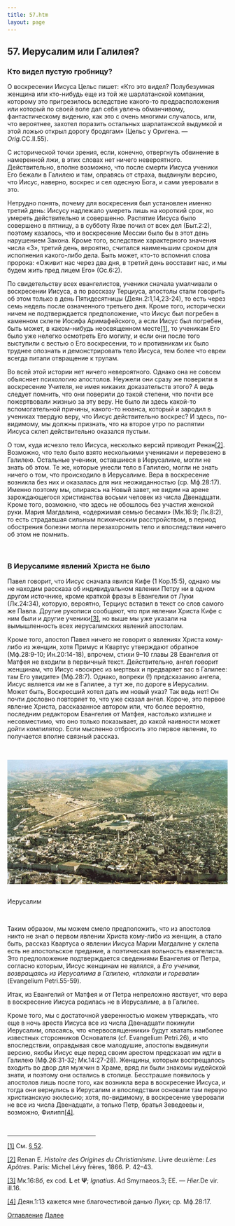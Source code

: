 ```yaml
---
title: 57.htm
layout: page
---
```




<title>Руслан Хазарзар. Сын Человеческий. Глава пятьдесят седьмая</title>


<h2>57. Иерусалим или Галилея?</h2>

<h3>Кто видел пустую гробницу?</h3>

<p>О воскресении Иисуса Цельс пишет: «Кто это видел? Полубезумная женщина или
кто-нибудь еще из той же шарлатанской компании, которому это пригрезилось
вследствие какого-то предрасположения или который по своей воле дал себя увлечь
обманчивому, фантастическому видению, как это с очень многими случалось, или,
что вероятнее, захотел поразить остальных шарлатанской выдумкой и этой ложью
открыл дорогу бродягам» (Цельс у Оригена. — <i>Orig.</i>CC.II.55).</p>

<p>С исторической точки зрения, если, конечно, отвергнуть обвинение в
намеренной лжи, в этих словах нет ничего невероятного. Действительно, вполне
возможно, что после смерти Иисуса ученики Его бежали в Галилею и там, оправясь
от страха, выдвинули версию, что Иисус, наверно, воскрес и сел одесную Бога, и
сами уверовали в это.</p>

<p>Нетрудно понять, почему для воскресения был установлен именно третий день:
Иисусу надлежало умереть лишь на короткий срок, но умереть действительно и
совершенно. Распятие Иисуса было совершено в пятницу, а в субботу Яхве почил от
всех дел (Быт.2:2), поэтому казалось, что и воскресение Мессии было бы в этот
день нарушением Закона. Кроме того, вследствие характерного значения
числа&nbsp;«3», третий день, вероятно, считался наименьшим сроком для
исполнения какого-либо дела. Быть может, кто-то вспомнил слова пророка: «Оживит
нас через два дня, в третий день восставит нас, и мы будем жить пред лицем Его»
(Ос.6:2).</p>

<p>По свидетельству всех евангелистов, ученики сначала умалчивали о воскресении
Иисуса, а по рассказу Терциуса, апостолы стали говорить об этом только в день
Пятидесятницы (Деян.2:1,14,23-24), то есть через семь недель после означенного
третьего дня. Кроме того, исторически ничем не подтверждается предположение,
что Иисус был погребен в каменном склепе Иосифа Аримафейского, а если Иисус был
погребен, быть может, в каком-нибудь неосвященном месте<a href="#_ftn1"
name="_ftnref1">[1]</a>, то ученикам Его было уже нелегко осмотреть Его могилу,
и если они после того выступили с вестью о Его воскресении, то и противникам их
было труднее опознать и демонстрировать тело Иисуса, тем более что евреи всегда
питали отвращение к трупам.</p>

<p style='margin-bottom:6.0pt'>Во всей этой истории нет ничего невероятного.
Однако она не совсем объясняет психологию апостолов. Неужели они сразу же
поверили в воскресение Учителя, не имея никаких доказательств этого? А ведь
следует помнить, что они поверили до такой степени, что почти все пожертвовали
жизнью за эту веру. Не было ли здесь какой-то вспомогательной причины,
какого-то нюанса, который и зародил в учениках твердую веру, что Иисус
действительно воскрес? И здесь, по-видимому, мы должны признать, что на второе
утро по распятии Иисуса склеп действительно оказался пустым.</p>

<p>О том, куда исчезло тело Иисуса, несколько версий приводит Ренан<a
href="#_ftn2" name="_ftnref2">[2]</a>. Возможно, что тело было взято
несколькими учениками и перевезено в Галилею. Остальные ученики, оставшиеся в
Иерусалиме, могли не знать об этом. Те же, которые унесли тело в Галилею, могли
не знать ничего о том, что происходило в Иерусалиме. Вера в воскресение
возникла без них и оказалась для них неожиданностью (ср.&nbsp;Мф.28:17). Именно
поэтому мы, опираясь на Новый завет, не видим на арене зарождающегося
христианства восьми человек из числа Двенадцати. Кроме того, возможно, что
здесь не обошлось без участия женской руки. Мария Магдалина, «одержимая семью
бесами» (Мк.16:9; Лк.8:2), то есть страдавшая сильным психическим
расстройством, в период обострения болезни могла перезахоронить тело и
впоследствии ничего об этом не помнить.</p>
<p>&nbsp;</p>

<h3>В Иерусалиме явлений Христа не было</h3>

<p>Павел говорит, что Иисус сначала явился Кифе (1&nbsp;Кор.15:5), однако мы не
находим рассказа об индивидуальном явлении Петру ни в одном другом источнике,
кроме краткой фразы в Евангелии от Луки (Лк.24:34), которую, вероятно, Терциус
вставил в текст со слов самого же Павла. Другие рукописи сообщают, что при
явлении Христа Кифе с ним были и другие ученики<a href="#_ftn3"
name="_ftnref3">[3]</a>, но выше мы уже указали на вымышленность всех
иерусалимских явлений апостолам.</p>

<p>Кроме того, апостол Павел ничего не говорит о явлениях Христа кому-либо из
женщин, хотя Примус и Квартус утверждают обратное (Мф.28:9-10; Ин.20:14-18),
впрочем, стихи&nbsp;9–10 главы&nbsp;28 Евангелия от Матфея не входили в
первичный текст. Действительно, ангел говорит женщинам, что Иисус «воскрес из
мертвых и предваряет вас в Галилее: там Его увидите» (Мф.28:7). Однако,
вопреки&nbsp;(!) предсказанию ангела, Иисус является им не в Галилее, а тут же,
по дороге в Иерусалим. Может быть, Воскресший хотел дать им новый указ? Так
ведь нет! Он почти дословно повторяет то, что уже сказал ангел. Короче, это
первое явление Христа, рассказанное автором или, что более вероятно, последним
редактором Евангелия от Матфея, настолько излишне и несовместимо, что оно
только показывает, до какой наивности может дойти компилятор. Если мысленно
отбросить это первое явление, то получается вполне связный рассказ.</p>

<p class=c>&nbsp;</p>
<p class=c><img src="design/jerusal8.jpg" alt="Иерусалим"
align="center" border="0"></p>
<p class=c><br>Иерусалим</p>
<p class=c>&nbsp;</p>

<p style='margin-bottom:6.0pt'>Таким образом, мы можем смело предположить, что
из апостолов никто не знал о первом явлении Христа кому-либо из женщин, а стало
быть, рассказ Квартуса о явлении Иисуса Марии Магдалине у склепа есть не
апостольское предание, а поэтическая вольность евангелиста. Это предположение
подтверждается сведениями Евангелия от Петра, согласно которым, Иисус женщинам
не являлся, а <i>Его ученики, возвращаясь из Иерусалима в Галилею, «плакали и
горевали»</i> (Evangelium Petri.55-59).</p>

<p>Итак, из Евангелий от Матфея и от Петра непреложно явствует, что вера в
воскресение Иисуса родилась не в Иерусалиме, а в Галилее.</p>

<p>Кроме того, мы с достаточной уверенностью можем утверждать, что еще в ночь
ареста Иисуса все из числа Двенадцати покинули Иерусалим, опасаясь, что
«первосвященники» будут хватать наиболее известных сторонников Основателя
(cf.&nbsp;Evangelium Petri.26), и что впоследствии, оправдывая свое малодушие,
апостолы выдвинули версию, якобы Иисус еще перед своим арестом предсказал им
идти в Галилею (Мф.26:31-32; Мк.14:27-28). Женщины, которым воспрещалось
входить во двор для мужчин в Храме, вряд ли были знакомы иудейской знати, и
поэтому они остались в столице. Бесстрашие появилось у апостолов лишь после
того, как возникла вера в воскресение Иисуса, и тогда они вернулись в Иерусалим
и впоследствии основали там первую христианскую экклесию; хотя, по-видимому, в
воскресение уверовали не все из числа Двенадцати, а только Петр, братья
Зеведеевы и, возможно, Филипп<a href="#_ftn4" name="_ftnref4">[4]</a>.</p>
<p>&nbsp;</p>

<hr align="left" width="40%">

<p class=s><a href="#_ftnref1" name="_ftn1">[1]</a> См. <a
href="52">§ 52</a>.</p>

<p class=s><a href="#_ftnref2" name="_ftn2">[2]</a> Renan&nbsp;E. <i>Histoire
des Origines du Christianisme</i>. Livre deuxi&egrave;me: <i>Les
Ap&ocirc;tres</i>. Paris: Michel L&eacute;vy fr&egrave;res, 1866.
P.&nbsp;42–43.</p>

<p class=s><a href="#_ftnref3" name="_ftn3">[3]</a> Мк.16:8<i>б</i>,
ex&nbsp;cod.&nbsp;<b>L&nbsp;</b>et&nbsp;<b>&#936;</b>; <i>Ignatius</i>. Ad
Smyrnaeos.3; ЕЕ. — <i>Hier.</i>De vir. ill.16.</p>

<p class=s><a href="#_ftnref4" name="_ftn4">[4]</a> Деян.1:13 кажется мне
благочестивой данью Луки; ср.&nbsp;Мф.28:17.</p>

<a href="index">Оглавление</a> <a href="58">Далее</a>

